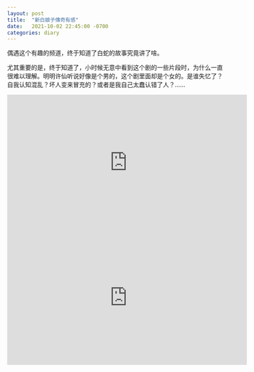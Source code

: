 ```yaml
---
layout: post
title:  "新白娘子傳奇有感"
date:   2021-10-02 22:45:00 -0700
categories: diary
---
```


偶遇这个有趣的频道，终于知道了白蛇的故事究竟讲了啥。

尤其重要的是，终于知道了，小时候无意中看到这个剧的一些片段时，为什么一直很难以理解。明明许仙听说好像是个男的，这个剧里面却是个女的。是谁失忆了？自我认知混乱？坏人变来冒充的？或者是我自己太蠢认错了人？……

<iframe width="560" height="315" src="https://www.youtube.com/embed/rLJsgdMClpY" title="YouTube video player" frameborder="0" allow="accelerometer; autoplay; clipboard-write; encrypted-media; gyroscope; picture-in-picture" allowfullscreen></iframe>

<iframe width="560" height="315" src="https://www.youtube.com/embed/l66zXPheLmE" title="YouTube video player" frameborder="0" allow="accelerometer; autoplay; clipboard-write; encrypted-media; gyroscope; picture-in-picture" allowfullscreen></iframe>
